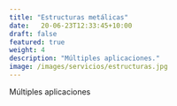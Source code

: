 ```yaml
---
title: "Estructuras metálicas"
date:   20-06-23T12:33:45+10:00
draft: false
featured: true
weight: 4
description: "Múltiples aplicaciones."
image: /images/servicios/estructuras.jpg
---
```


Múltiples aplicaciones


